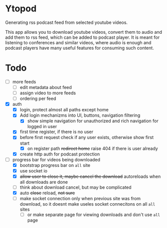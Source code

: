 # Ytopod

Generating rss podcast feed from selected youtube videos.

This app allows you to download youtube videos, convert them to audio and add them to rss feed, which can be added to podcast player. It is meant for listening to conferences and similar videos, where audio is enough and podcast players have many useful features for consuming such content.

# Todo

- [ ] more feeds
  - [ ] edit metadata about feed
  - [ ] assign video to more feeds
  - [ ] ordering per feed
- [x] auth
  - [x] login, protect almost all paths except home
  - [x] Add login mechanizms into UI, buttons, navigation filtering
    - [x] show simple navigation for unauthorized and rich navigation for logged in user
  - [x] first time register, if there is no user
  - [x] before first request check if any user exists, otherwise show first start
    - [x] on register path ~~redirect home~~ raise 404 if there is user already
  - [x] create http auth for podcast protection
- [ ] progress bar for videos being downloaded
  - [x] bootstrap progress bar on `all` site
  - [x] use socket io
  - [x] ~~allow user to close it, maybe cancel the download~~ autoreloads when all downloads are done
  - [ ] think about download cancel, but may be complicated
  - [x] auto ~~close~~ reload, ~~not sure~~
  - [ ] make socket connection only when previous site was from download, so it doesnt make useles socket connecitons on all `all` sites
    - [ ] or make separate page for viewing downloads and don't use `all` page